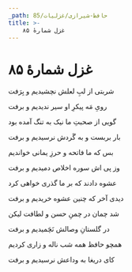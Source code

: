 ```yaml
---
_path: حافظ-شیرازی/غزلیات/85
title: >-
    غزل شمارهٔ ۸۵
---
```

# غزل شمارهٔ ۸۵

<div class="b" id="bn1"><div class="m1"><p>شربتی از لبِ لعلش نچشیدیم و بِرَفت</p></div>
<div class="m2"><p>رویِ مَه پیکرِ او سیر ندیدیم و برفت</p></div></div>
<div class="b" id="bn2"><div class="m1"><p>گویی از صحبتِ ما نیک به تنگ آمده بود</p></div>
<div class="m2"><p>بار بربست و به گَردش نرسیدیم و برفت</p></div></div>
<div class="b" id="bn3"><div class="m1"><p>بس که ما فاتحه و حرزِ یمانی خواندیم</p></div>
<div class="m2"><p>وز پی اش سوره اخلاص دمیدیم و برفت</p></div></div>
<div class="b" id="bn4"><div class="m1"><p>عشوه دادند که بر ما گذری خواهی کرد</p></div>
<div class="m2"><p>دیدی آخر که چنین عشوه خریدیم و برفت</p></div></div>
<div class="b" id="bn5"><div class="m1"><p>شد چمان در چمنِ حسن و لطافت لیکن</p></div>
<div class="m2"><p>در گلستانِ وصالش نَچَمیدیم و برفت</p></div></div>
<div class="b" id="bn6"><div class="m1"><p>همچو حافظ همه شب ناله و زاری کردیم</p></div>
<div class="m2"><p>کای دریغا به وداعش نرسیدیم و برفت</p></div></div>
